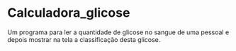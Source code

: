 # Calculadora_glicose
Um programa para ler a quantidade de glicose no sangue de uma pessoal e depois mostrar na tela a classificação desta glicose.
